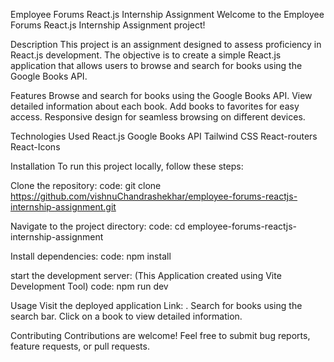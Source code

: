 Employee Forums React.js Internship Assignment
Welcome to the Employee Forums React.js Internship Assignment project!

Description
This project is an assignment designed to assess proficiency in React.js development. The objective is to create a simple React.js application that allows users to browse and search for books using the Google Books API.

Features
Browse and search for books using the Google Books API.
View detailed information about each book.
Add books to favorites for easy access.
Responsive design for seamless browsing on different devices.

Technologies Used
React.js
Google Books API
Tailwind CSS
React-routers
React-Icons

Installation
To run this project locally, follow these steps:

Clone the repository:
code: git clone https://github.com/vishnuChandrashekhar/employee-forums-reactjs-internship-assignment.git

Navigate to the project directory:
code: cd employee-forums-reactjs-internship-assignment

Install dependencies:
code: npm install

start the development server:
(This Application created using Vite Development Tool)
code: npm run dev

Usage
Visit the deployed application Link: .
Search for books using the search bar.
Click on a book to view detailed information.

Contributing
Contributions are welcome! Feel free to submit bug reports, feature requests, or pull requests.


